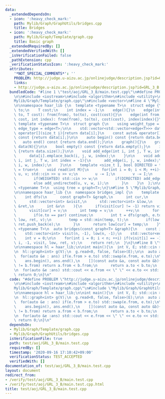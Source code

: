 ```yaml
---
data:
  _extendedDependsOn:
  - icon: ':heavy_check_mark:'
    path: Mylib/Graph/GraphUtils/bridges.cpp
    title: Bridges
  - icon: ':heavy_check_mark:'
    path: Mylib/Graph/Template/graph.cpp
    title: Basic graph
  _extendedRequiredBy: []
  _extendedVerifiedWith: []
  _isVerificationFailed: false
  _pathExtension: cpp
  _verificationStatusIcon: ':heavy_check_mark:'
  attributes:
    '*NOT_SPECIAL_COMMENTS*': ''
    PROBLEM: http://judge.u-aizu.ac.jp/onlinejudge/description.jsp?id=GRL_3_B
    links:
    - http://judge.u-aizu.ac.jp/onlinejudge/description.jsp?id=GRL_3_B
  bundledCode: "#line 1 \"test/aoj/GRL_3_B/main.test.cpp\"\n#define PROBLEM \"http://judge.u-aizu.ac.jp/onlinejudge/description.jsp?id=GRL_3_B\"\
    \n\n#include <iostream>\n#include <algorithm>\n#include <utility>\n#line 2 \"\
    Mylib/Graph/Template/graph.cpp\"\n#include <vector>\n#line 4 \"Mylib/Graph/Template/graph.cpp\"\
    \n\nnamespace haar_lib {\n  template <typename T>\n  struct edge {\n    int from,\
    \ to;\n    T cost;\n    int index = -1;\n    edge(){}\n    edge(int from, int\
    \ to, T cost): from(from), to(to), cost(cost){}\n    edge(int from, int to, T\
    \ cost, int index): from(from), to(to), cost(cost), index(index){}\n  };\n\n \
    \ template <typename T>\n  struct graph {\n    using weight_type = T;\n    using\
    \ edge_type = edge<T>;\n\n    std::vector<std::vector<edge<T>>> data;\n\n    auto&\
    \ operator[](size_t i){return data[i];}\n    const auto& operator[](size_t i)\
    \ const {return data[i];}\n\n    auto begin() const {return data.begin();}\n \
    \   auto end() const {return data.end();}\n\n    graph(){}\n    graph(int N):\
    \ data(N){}\n\n    bool empty() const {return data.empty();}\n    int size() const\
    \ {return data.size();}\n\n    void add_edge(int i, int j, T w, int index = -1){\n\
    \      data[i].emplace_back(i, j, w, index);\n    }\n\n    void add_undirected(int\
    \ i, int j, T w, int index = -1){\n      add_edge(i, j, w, index);\n      add_edge(j,\
    \ i, w, index);\n    }\n\n    template <size_t I, bool DIRECTED = true, bool WEIGHTED\
    \ = true>\n    void read(int M){\n      for(int i = 0; i < M; ++i){\n        int\
    \ u, v; std::cin >> u >> v;\n        u -= I;\n        v -= I;\n        T w = 1;\n\
    \        if(WEIGHTED) std::cin >> w;\n        if(DIRECTED) add_edge(u, v, w, i);\n\
    \        else add_undirected(u, v, w, i);\n      }\n    }\n  };\n\n  template\
    \ <typename T>\n  using tree = graph<T>;\n}\n#line 5 \"Mylib/Graph/GraphUtils/bridges.cpp\"\
    \n\nnamespace haar_lib {\n  namespace bridges_impl {\n    template <typename T>\n\
    \    int dfs(\n      const graph<T> &graph,\n      int cur,\n      int par,\n\
    \      std::vector<int> &visit,\n      std::vector<int> &low,\n      std::vector<edge<T>>\
    \ &ret,\n      int &v\n    ){\n      if(visit[cur] != -1) return visit[cur];\n\
    \      visit[cur] = v;\n      int temp = v;\n      ++v;\n      for(auto &e : graph[cur]){\n\
    \        if(e.to == par) continue;\n        int t = dfs(graph, e.to, cur, visit,\
    \ low, ret, v);\n        temp = std::min(temp, t);\n        if(low[e.to] > visit[cur])\
    \ ret.push_back(e);\n      }\n      return low[cur] = temp;\n    }\n  }\n\n  template\
    \ <typename T>\n  auto bridges(const graph<T> &graph){\n    const int n = graph.size();\n\
    \    std::vector<int> visit(n, -1), low(n, -1);\n    std::vector<edge<T>> ret;\n\
    \    int v = 0;\n\n    for(int i = 0; i < n; ++i) if(visit[i] == -1) bridges_impl::dfs(graph,\
    \ i, -1, visit, low, ret, v);\n    return ret;\n  }\n}\n#line 8 \"test/aoj/GRL_3_B/main.test.cpp\"\
    \n\nnamespace hl = haar_lib;\n\nint main(){\n  int V, E; std::cin >> V >> E;\n\
    \n  hl::graph<int> g(V);\n  g.read<0, false, false>(E);\n\n  auto ans = hl::bridges(g);\n\
    \  for(auto &e : ans) if(e.from > e.to) std::swap(e.from, e.to);\n\n  std::sort(\n\
    \    ans.begin(), ans.end(),\n    [](const auto &a, const auto &b){\n      if(a.from\
    \ != b.from) return a.from < b.from;\n      return a.to < b.to;\n    }\n  );\n\
    \n  for(auto &e :ans) std::cout << e.from << \" \" << e.to << std::endl;\n\n \
    \ return 0;\n}\n"
  code: "#define PROBLEM \"http://judge.u-aizu.ac.jp/onlinejudge/description.jsp?id=GRL_3_B\"\
    \n\n#include <iostream>\n#include <algorithm>\n#include <utility>\n#include \"\
    Mylib/Graph/Template/graph.cpp\"\n#include \"Mylib/Graph/GraphUtils/bridges.cpp\"\
    \n\nnamespace hl = haar_lib;\n\nint main(){\n  int V, E; std::cin >> V >> E;\n\
    \n  hl::graph<int> g(V);\n  g.read<0, false, false>(E);\n\n  auto ans = hl::bridges(g);\n\
    \  for(auto &e : ans) if(e.from > e.to) std::swap(e.from, e.to);\n\n  std::sort(\n\
    \    ans.begin(), ans.end(),\n    [](const auto &a, const auto &b){\n      if(a.from\
    \ != b.from) return a.from < b.from;\n      return a.to < b.to;\n    }\n  );\n\
    \n  for(auto &e :ans) std::cout << e.from << \" \" << e.to << std::endl;\n\n \
    \ return 0;\n}\n"
  dependsOn:
  - Mylib/Graph/Template/graph.cpp
  - Mylib/Graph/GraphUtils/bridges.cpp
  isVerificationFile: true
  path: test/aoj/GRL_3_B/main.test.cpp
  requiredBy: []
  timestamp: '2020-09-16 17:10:42+09:00'
  verificationStatus: TEST_ACCEPTED
  verifiedWith: []
documentation_of: test/aoj/GRL_3_B/main.test.cpp
layout: document
redirect_from:
- /verify/test/aoj/GRL_3_B/main.test.cpp
- /verify/test/aoj/GRL_3_B/main.test.cpp.html
title: test/aoj/GRL_3_B/main.test.cpp
---
```

